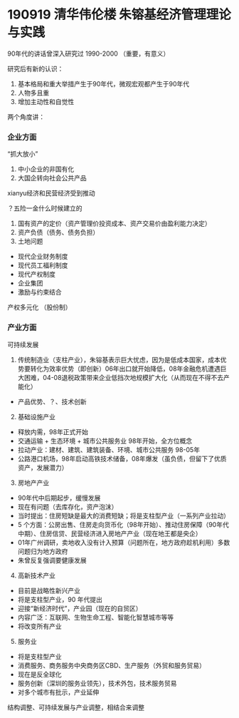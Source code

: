 # 190919 清华伟伦楼 朱镕基经济管理理论与实践

90年代的讲话曾深入研究过 1990-2000 （重要，有意义）

研究后有新的认识：

1. 基本格局和重大举措产生于90年代，微观宏观都产生于90年代
2. 人物多且重
3. 增加主动性和自觉性

两个角度讲：

### 企业方面

“抓大放小”

1. 中小企业的非国有化
2. 大国企转向社会公共产品

xianyu经济和民营经济受到推动

？五险一金什么时候建立的

1. 国有资产的定价（资产管理价投资成本、资产交易价由盈利能力决定）
2. 资产负债（债务、债务负担）
3. 土地问题

* 现代企业财务制度
* 现代员工福利制度
* 现代产权制度
* 企业集团
* 激励与约束结合

产权多元化 （股份制）

### 产业方面

可持续发展

1. 传统制造业（支柱产业），朱镕基表示巨大忧虑，因为是低成本国家，成本优势要转化为效率优势（即创新）06年出口就开始降低，08年金融危机遭遇巨大困难，04-08退税政策带来企业低挡次地规模扩大化（从而现在不得不去产能化）
  * 产品优势、？、技术创新
2. 基础设施产业
  * 释放内需，98年正式开始
  * 交通运输 + 生态环境 + 城市公共服务业 98年开始，全方位概念
  * 拉动产业：建材、建筑、建筑装备、环境、城市公共服务 98-05年
  * 公路港口机场，98年启动高铁技术储备，08年爆发（虽负债，但留下了优质资产，发展潜力）
3. 房地产产业
  * 90年代中后期起步，缓慢发展
  * 现在有问题（去库存化，资产泡沫）
  * 当时提出：住房短缺是最大的消费短缺；将是支柱型产业（一系列产业拉动）
  * 5 个方面：公房出售、住房走向货币化（98年开始）、推动住房保障（90年代中期）、住房信贷、民营经济进入房地产产业（现在地王都是央企）
  * 01年广州调研，卖地收入没有计入预算（问题所在，地方政府趁机利用）多数问题归为地方政府
  * 朱曾反复强调要健康发展
4. 高新技术产业
  * 目前是战略性新兴产业
  * 将是支柱型产业，90 年代提出
  * 迎接“新经济时代”，产业园（现在的自贸区）
  * 内容广泛：互联网、生物生命工程、智能化智慧城市等等
  * 将改变所有产业
5. 服务业
  * 将是支柱型产业
  * 消费服务、商务服务中央商务区CBD、生产服务（外贸和服务贸易）
  * 现在是反全球化
  * 服务创新（深圳的服务业领先），技术外包，技术服务贸易
  * 对多个城市有批示，产业延伸

结构调整、可持续发展与产业调整，相结合来调整



